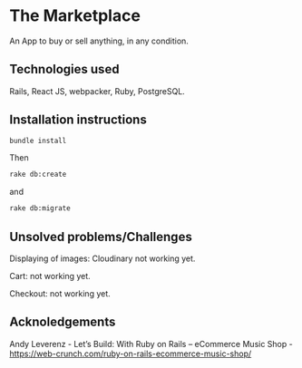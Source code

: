 # The Marketplace
An App to buy or sell anything, in any condition.

## Technologies used
Rails, React JS, webpacker, Ruby, PostgreSQL.

## Installation instructions
```bash
bundle install
```
Then
```bash
rake db:create
```
and
```bash
rake db:migrate
```

## Unsolved problems/Challenges
Displaying of images: Cloudinary not working yet.

Cart: not working yet.

Checkout: not working yet.

## Acknoledgements
Andy Leverenz - Let’s Build: With Ruby on Rails – eCommerce Music Shop - 
https://web-crunch.com/ruby-on-rails-ecommerce-music-shop/
